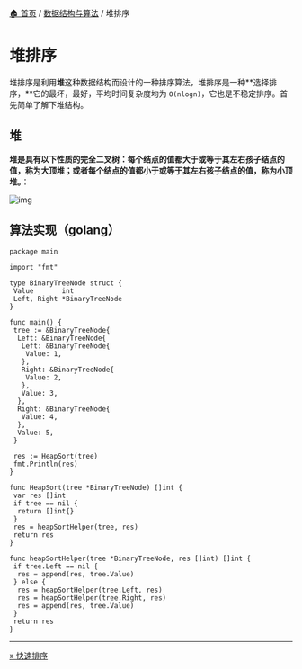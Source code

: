 [🏠 首页](../_index.md) / [数据结构与算法](_index.md) / 堆排序

# 堆排序

堆排序是利用**堆**这种数据结构而设计的一种排序算法，堆排序是一种**选择排序，**它的最坏，最好，平均时间复杂度均为 `O(nlogn)`，它也是不稳定排序。首先简单了解下堆结构。

## 堆

**堆是具有以下性质的完全二叉树：每个结点的值都大于或等于其左右孩子结点的值，称为大顶堆；或者每个结点的值都小于或等于其左右孩子结点的值，称为小顶堆。**：

![img](https://fs.poneding.com/images/1024555-20161217182750011-675658660.png)

## 算法实现（golang）

```golang
package main

import "fmt"

type BinaryTreeNode struct {
 Value       int
 Left, Right *BinaryTreeNode
}

func main() {
 tree := &BinaryTreeNode{
  Left: &BinaryTreeNode{
   Left: &BinaryTreeNode{
    Value: 1,
   },
   Right: &BinaryTreeNode{
    Value: 2,
   },
   Value: 3,
  },
  Right: &BinaryTreeNode{
   Value: 4,
  },
  Value: 5,
 }

 res := HeapSort(tree)
 fmt.Println(res)
}

func HeapSort(tree *BinaryTreeNode) []int {
 var res []int
 if tree == nil {
  return []int{}
 }
 res = heapSortHelper(tree, res)
 return res
}

func heapSortHelper(tree *BinaryTreeNode, res []int) []int {
 if tree.Left == nil {
  res = append(res, tree.Value)
 } else {
  res = heapSortHelper(tree.Left, res)
  res = heapSortHelper(tree.Right, res)
  res = append(res, tree.Value)
 }
 return res
}
```

---
[» 快速排序](快速排序.md)
